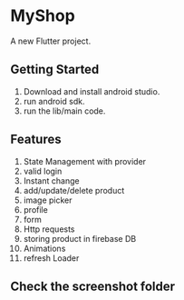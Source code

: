 # MyShop

A new Flutter project.

## Getting Started

1. Download and install android studio.
2. run android sdk.
3. run the lib/main code. 

## Features

1. State Management with provider
2. valid login
3. Instant change
4. add/update/delete product
5. image picker
6. profile
7. form
8. Http requests
9. storing product in firebase DB
10. Animations
11. refresh Loader

## Check the screenshot folder
